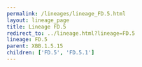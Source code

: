 ```yaml
---
permalink: /lineages/lineage_FD.5.html
layout: lineage_page
title: Lineage FD.5
redirect_to: ../lineage.html?lineage=FD.5
lineage: FD.5
parent: XBB.1.5.15
children: ['FD.5', 'FD.5.1']
---
```

